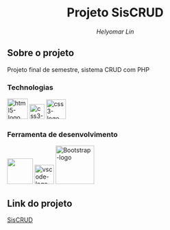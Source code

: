 <h1 align="center">Projeto SisCRUD</h1>
<p align="center"><i>Helyomar Lin</i></p>


##  Sobre o projeto

Projeto final de semestre, sistema CRUD com PHP

### Technologias
<p display="inline-block">
  <img width="48" src="https://upload.wikimedia.org/wikipedia/commons/6/61/HTML5_logo_and_wordmark.svg" alt="html5-logo"/>
  <img width="35" src="https://upload.wikimedia.org/wikipedia/commons/d/d5/CSS3_logo_and_wordmark.svg" alt="css3-logo"/>
  <img width="46" src="https://upload.wikimedia.org/wikipedia/commons/b/ba/Javascript_badge.svg" alt="css3-logo"/>
</p>
                                                                                                  
### Ferramenta de desenvolvimento

<p display="inline-block">
  <img width="60" src="https://upload.wikimedia.org/wikipedia/commons/4/45/The_GIMP_icon_-_gnome.svg?uselang=pt-br"/>
  <img width="45" src="https://upload.wikimedia.org/wikipedia/commons/thumb/9/9a/Visual_Studio_Code_1.35_icon.svg/2048px-Visual_Studio_Code_1.35_icon.svg.png" alt="vscode-logo"/>
  <img width="90" src="https://upload.wikimedia.org/wikipedia/commons/b/b2/Bootstrap_logo.svg" alt="Bootstrap-logo"/>
</p>

## Link do projeto
[SisCRUD](https://helyomarlins.github.io/ChallengeAlura-Portifolio-HelyomarLins/)